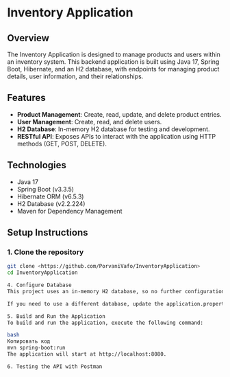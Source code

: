 # Inventory Application

## Overview
The Inventory Application is designed to manage products and users within an inventory system. This backend application is built using Java 17, Spring Boot, Hibernate, and an H2 database, with endpoints for managing product details, user information, and their relationships.

## Features
- **Product Management**: Create, read, update, and delete product entries.
- **User Management**: Create, read, and delete users.
- **H2 Database**: In-memory H2 database for testing and development.
- **RESTful API**: Exposes APIs to interact with the application using HTTP methods (GET, POST, DELETE).

## Technologies
- Java 17
- Spring Boot (v3.3.5)
- Hibernate ORM (v6.5.3)
- H2 Database (v2.2.224)
- Maven for Dependency Management

## Setup Instructions

### 1. Clone the repository
```bash
git clone <https://github.com/PorvaniVafo/InventoryApplication>
cd InventoryApplication

4. Configure Database
This project uses an in-memory H2 database, so no further configuration is needed.

If you need to use a different database, update the application.properties file in the src/main/resources directory with the necessary configuration.

5. Build and Run the Application
To build and run the application, execute the following command:

bash
Копировать код
mvn spring-boot:run
The application will start at http://localhost:8080.

6. Testing the API with Postman
